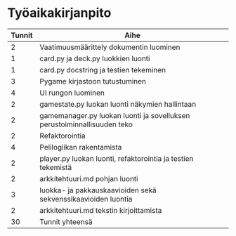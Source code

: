 # Työaikakirjanpito

| Tunnit | Aihe                                                                    |
| ------ | ----------------------------------------------------------------------- |
| 2      | Vaatimuusmäärittely dokumentin luominen                                 |
| 1      | card.py ja deck.py luokkien luonti                                      |
| 1      | card.py docstring ja testien tekeminen                                  |
| 3      | Pygame kirjastoon tutustuminen                                          |
| 4      | UI rungon luominen                                                      |
| 2      | gamestate.py luokan luonti näkymien hallintaan                          |
| 2      | gamemanager.py luokan luonti ja sovelluksen perustoiminnallisuuden teko |
| 2      | Refaktorointia                                                          |
| 4      | Pelilogiikan rakentamista                                               |
| 2      | player.py luokan luonti, refaktorointia ja testien tekemistä            |
| 2      | arkkitehtuuri.md pohjan luonti                                          |
| 3      | luokka- ja pakkauskaavioiden sekä sekvenssikaavioiden luontia           |
| 2      | arkkitehtuuri.md tekstin kirjoittamista                                 |
| 30     | Tunnit yhteensä                                                         |
